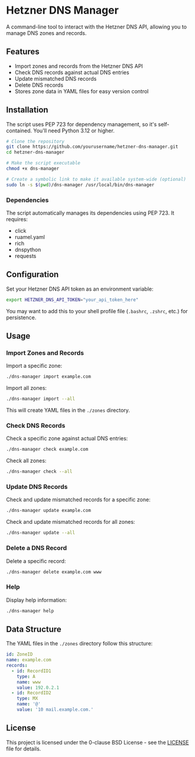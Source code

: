 # Hetzner DNS Manager

A command-line tool to interact with the Hetzner DNS API, allowing you to manage DNS zones and records.

## Features

- Import zones and records from the Hetzner DNS API
- Check DNS records against actual DNS entries
- Update mismatched DNS records
- Delete DNS records
- Stores zone data in YAML files for easy version control

## Installation

The script uses PEP 723 for dependency management, so it's self-contained. You'll need Python 3.12 or higher.

```bash
# Clone the repository
git clone https://github.com/yourusername/hetzner-dns-manager.git
cd hetzner-dns-manager

# Make the script executable
chmod +x dns-manager

# Create a symbolic link to make it available system-wide (optional)
sudo ln -s $(pwd)/dns-manager /usr/local/bin/dns-manager
```

### Dependencies

The script automatically manages its dependencies using PEP 723. It requires:

- click
- ruamel.yaml
- rich
- dnspython
- requests

## Configuration

Set your Hetzner DNS API token as an environment variable:

```bash
export HETZNER_DNS_API_TOKEN="your_api_token_here"
```

You may want to add this to your shell profile file (`.bashrc`, `.zshrc`, etc.) for persistence.

## Usage

### Import Zones and Records

Import a specific zone:

```bash
./dns-manager import example.com
```

Import all zones:

```bash
./dns-manager import --all
```

This will create YAML files in the `./zones` directory.

### Check DNS Records

Check a specific zone against actual DNS entries:

```bash
./dns-manager check example.com
```

Check all zones:

```bash
./dns-manager check --all
```

### Update DNS Records

Check and update mismatched records for a specific zone:

```bash
./dns-manager update example.com
```

Check and update mismatched records for all zones:

```bash
./dns-manager update --all
```

### Delete a DNS Record

Delete a specific record:

```bash
./dns-manager delete example.com www
```

### Help

Display help information:

```bash
./dns-manager help
```

## Data Structure

The YAML files in the `./zones` directory follow this structure:

```yaml
id: ZoneID
name: example.com
records:
  - id: RecordID1
    type: A
    name: www
    value: 192.0.2.1
  - id: RecordID2
    type: MX
    name: '@'
    value: '10 mail.example.com.'
```

## License

This project is licensed under the 0-clause BSD License - see the [LICENSE](LICENSE) file for details.
